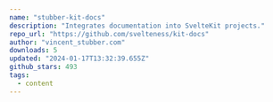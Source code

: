 ```yaml
---
name: "stubber-kit-docs"
description: "Integrates documentation into SvelteKit projects."
repo_url: "https://github.com/svelteness/kit-docs"
author: "vincent_stubber.com"
downloads: 5
updated: "2024-01-17T13:32:39.655Z"
github_stars: 493
tags: 
  - content
---
```

